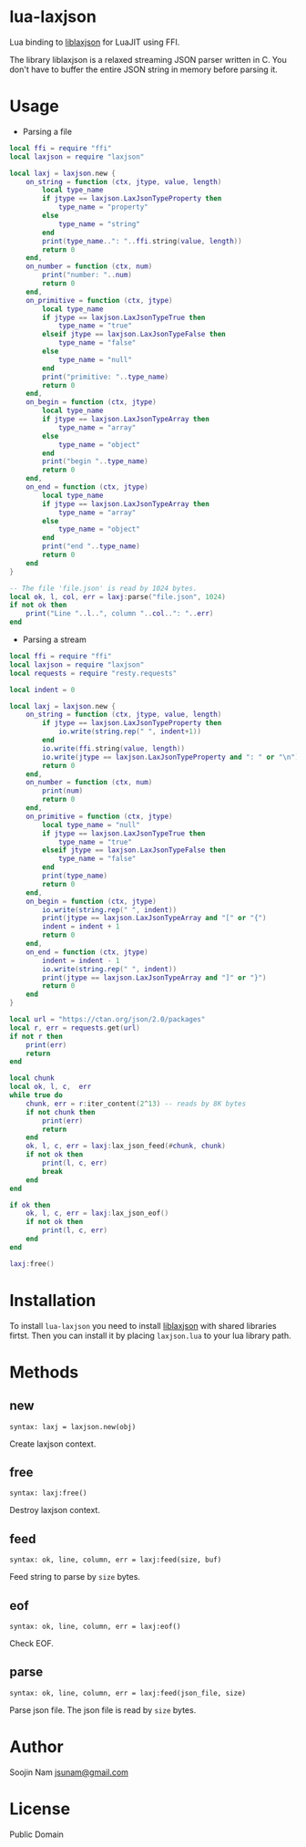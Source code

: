 lua-laxjson
====
Lua binding to [liblaxjson](https://github.com/andrewrk/liblaxjson)
for LuaJIT using FFI.

The library liblaxjson is a relaxed streaming JSON parser written in C.
You don't have to buffer the entire JSON string in memory before parsing it.

Usage
=====

- Parsing a file
````lua
local ffi = require "ffi"
local laxjson = require "laxjson"

local laxj = laxjson.new {
    on_string = function (ctx, jtype, value, length)
        local type_name
        if jtype == laxjson.LaxJsonTypeProperty then
            type_name = "property"
        else
            type_name = "string"
        end
        print(type_name..": "..ffi.string(value, length))
        return 0
    end,
    on_number = function (ctx, num)
        print("number: "..num)
        return 0
    end,
    on_primitive = function (ctx, jtype)
        local type_name
        if jtype == laxjson.LaxJsonTypeTrue then
            type_name = "true"
        elseif jtype == laxjson.LaxJsonTypeFalse then
            type_name = "false"
        else
            type_name = "null"
        end
        print("primitive: "..type_name)
        return 0
    end,
    on_begin = function (ctx, jtype)
        local type_name
        if jtype == laxjson.LaxJsonTypeArray then
            type_name = "array"
        else
            type_name = "object"
        end
        print("begin "..type_name)
        return 0
    end,
    on_end = function (ctx, jtype)
        local type_name
        if jtype == laxjson.LaxJsonTypeArray then
            type_name = "array"
        else
            type_name = "object"
        end
        print("end "..type_name)
        return 0
    end
}

-- The file 'file.json' is read by 1024 bytes.
local ok, l, col, err = laxj:parse("file.json", 1024)
if not ok then
    print("Line "..l..", column "..col..": "..err)
end
````

- Parsing a stream
````lua
local ffi = require "ffi"
local laxjson = require "laxjson"
local requests = require "resty.requests"

local indent = 0

local laxj = laxjson.new {
    on_string = function (ctx, jtype, value, length)
        if jtype == laxjson.LaxJsonTypeProperty then
            io.write(string.rep(" ", indent+1))
        end
        io.write(ffi.string(value, length))
        io.write(jtype == laxjson.LaxJsonTypeProperty and ": " or "\n")
        return 0
    end,
    on_number = function (ctx, num)
        print(num)
        return 0
    end,
    on_primitive = function (ctx, jtype)
        local type_name = "null"
        if jtype == laxjson.LaxJsonTypeTrue then
            type_name = "true"
        elseif jtype == laxjson.LaxJsonTypeFalse then
            type_name = "false"
        end
        print(type_name)
        return 0
    end,
    on_begin = function (ctx, jtype)
        io.write(string.rep(" ", indent))
        print(jtype == laxjson.LaxJsonTypeArray and "[" or "{")
        indent = indent + 1
        return 0
    end,
    on_end = function (ctx, jtype)
        indent = indent - 1
        io.write(string.rep(" ", indent))
        print(jtype == laxjson.LaxJsonTypeArray and "]" or "}")
        return 0
    end
}

local url = "https://ctan.org/json/2.0/packages"
local r, err = requests.get(url)
if not r then
    print(err)
    return
end

local chunk
local ok, l, c,  err
while true do
    chunk, err = r:iter_content(2^13) -- reads by 8K bytes
    if not chunk then
        print(err)
        return
    end
    ok, l, c, err = laxj:lax_json_feed(#chunk, chunk)
    if not ok then
        print(l, c, err)
        break
    end
end

if ok then
    ok, l, c, err = laxj:lax_json_eof()
    if not ok then
        print(l, c, err)
    end
end

laxj:free()
````

Installation
============
To install `lua-laxjson` you need to install
[liblaxjson](https://github.com/andrewrk/liblaxjson#installation)
with shared libraries firtst.
Then you can install it by placing `laxjson.lua` to your lua library path.

Methods
=======

new
---
`syntax: laxj = laxjson.new(obj)`

Create laxjson context.

free
----
`syntax: laxj:free()`

Destroy laxjson context.

feed
----
`syntax: ok, line, column, err = laxj:feed(size, buf)`

Feed string to parse by `size` bytes.

eof
---
`syntax: ok, line, column, err = laxj:eof()`

Check EOF.

parse
-----
`syntax: ok, line, column, err = laxj:feed(json_file, size)`

Parse json file. The json file is read by `size` bytes.

Author
======
Soojin Nam jsunam@gmail.com

License
=======
Public Domain
